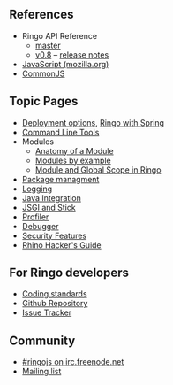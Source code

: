 <p style="display:none">
Activate this search box once duckduckgo.com has indexed the new site
<iframe src="http://duckduckgo.com/search.html?site=ringojs.org&prefill=Search RingoJs.org" style="overflow:hidden;margin:0;padding:0;width:408px;height:40px;" frameborder="0"></iframe>
</p>

## References

  * Ringo API Reference
    * [master](/api/master/index.html)
    * [v0.8](/api/v0.8/index.html) &ndash; [release notes](release_0_8)
  * [JavaScript (mozilla.org)](https://developer.mozilla.org/en/JavaScript/Reference)
  * [CommonJS](http://wiki.commonjs.org/wiki/CommonJS)

## Topic Pages
  * [Deployment options](documentation/deployment), [Ringo with Spring](documentation/ringo_with_spring)
  * [Command Line Tools](documentation/commandline_tools)
  * Modules
    * [Anatomy of a Module](documentation/modules)
    * [Modules by example](tutorial/modules)
    * [Module and Global Scope in Ringo](documentation/module_and_global_scope)
  * [Package managment](documentation/packages)
  * [Logging](documentation/logging)
  * [Java Integration](documentation/java_integration)
  * [JSGI and Stick](documentation/jsgi_and_stick)
  * [Profiler](documentation/profiler)
  * [Debugger](documentation/debugger)
  * [Security Features](documentation/security_features)
  * [Rhino Hacker's Guide](documentation/rhino_hacker_guide)

## For Ringo developers

  * [Coding standards](documentation/coding_standards)
  * [Github Repository](http://github.com/ringo/ringojs)
  * [Issue Tracker](http://github.com/ringo/ringojs/issues)

## Community

  * [#ringojs on irc.freenode.net](http://ringojs.com/bot/join)
  * [Mailing list](http://groups.google.com/group/ringojs)

